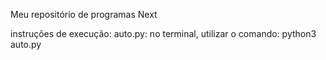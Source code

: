 Meu repositório de programas Next

instruções de execução:
auto.py: no terminal, utilizar o comando: python3 auto.py
